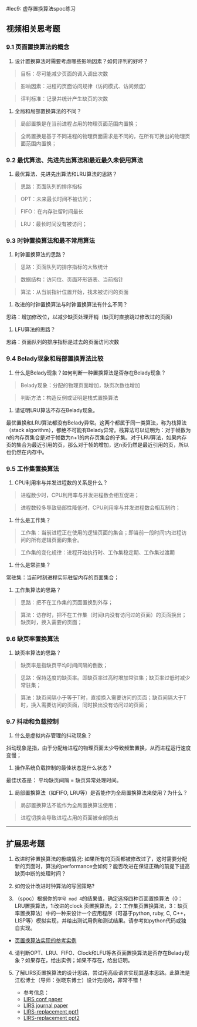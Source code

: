 #lec9: 虚存置换算法spoc练习

## 视频相关思考题

### 9.1 页面置换算法的概念

1. 设计置换算法时需要考虑哪些影响因素？如何评判的好坏？

> 目标：尽可能减少页面的调入调出次数

> 影响因素：进程的页面访问规律（访问模式、访问频度）

> 评判标准：记录并统计产生缺页的次数
>
> 

1. 全局和局部置换算法的不同？

> 局部置换是在当前进程占用的物理页面范围内置换；

> 全局置换是基于不同进程的物理页面需求是不同的，在所有可换出的物理页面范围内置换；

### 9.2 最优算法、先进先出算法和最近最久未使用算法

1. 最优算法、先进先出算法和LRU算法的思路？

> 思路：页面队列的排序指标

> OPT：未来最长时间不被访问；

> FIFO：在内存驻留时间最长

> LRU：最长时间没有被访问；

### 9.3 时钟置换算法和最不常用算法

1. 时钟置换算法的思路？

> 思路：页面队列的排序指标的大致统计

> 数据结构：访问位、页面环形链表、当前指针

> 算法：从当前指针位置开始，找未被访问的页面



1. 改进的时钟置换算法与时钟置换算法有什么不同？

思路：增加修改位，以减少缺页处理开销（缺页时直接跳过修改过的页面）



1. LFU算法的思路？

思路：页面队列的排序指标是过去的页面访问次数


### 9.4 Belady现象和局部置换算法比较

1. 什么是Belady现象？如何判断一种置换算法是否存在Belady现象？

> Belady现象：分配的物理页面增加，缺页次数也增加

> 判断方法：构造反例或证明是栈式置换算法
>
> 

1. 请证明LRU算法不存在Belady现象。

最优置换和LRU算法都没有Belady异常。这两个都属于同一类算法，称为栈算法（stack algorithm），都绝不可能有Belady异常。栈算法可以证明为：对于帧数为n的内存页集合是对于帧数为n+1的内存页集合的子集。对于LRU算法，如果内存页的集合为最近引用的页，那么对于帧的增加，这n页仍然是最近引用的页，所以也仍然在内存中。

### 9.5 工作集置换算法

1. CPU利用率与并发进程数的关系是什么？

> 进程数少时，CPU利用率与并发进程数会相互促进；

> 进程数较多导致局部性降低时，CPU利用率与并发进程数会相互制约；
>
> 

1. 什么是工作集？

> 工作集：当前进程正在使用的逻辑页面的集合；即当前一段时间t内进程访问的所有逻辑页面的集合。

> 工作集的变化规律：进程开始执行时、工作集稳定期、工作集过渡期
>
> 

1. 什么是常驻集？

常驻集：当前时刻进程实际驻留内存的页面集合；



1. 工作集算法的思路？

> 思路：把不在工作集的页面置换到外存；

> 算法：访存时，把不在工作集（时间t内没有访问过的页面）的页面换出；缺页时，换入需要的页面；

### 9.6 缺页率置换算法

1. 缺页率算法的思路？

> 缺页率是指缺页平均时间间隔的倒数；

> 思路：保持适度的缺页率。即缺页率过高时增加常驻集；缺页率过低时减少常驻集；

> 算法：缺页间隔小于等于T时，直接换入需要访问的页面；缺页间隔大于T时，换入需要访问的页面，同时换出没有访问过的页面；

### 9.7 抖动和负载控制

1. 什么是虚拟内存管理的抖动现象？

抖动现象是指，由于分配给进程的物理页面太少导致频繁置换，从而进程运行速度变慢；



1. 操作系统负载控制的最佳状态是什么状态？

最佳状态是： 平均缺页间隔 = 缺页异常处理时间。



1. 局部置换算法（如FIFO, LRU等）是否能作为全局置换算法来使用？为什么？

> 局部置换算法不能作为全局置换算法使用；

> 进程切换会导致进程占用的页面被全部换出

----

## 扩展思考题

1.  改进时钟置换算法的极端情况: 如果所有的页面都被修改过了，这时需要分配新的页面时，算法的performance会如何？能否改进在保证正确的前提下提高缺页中断的处理时间？

2.  如何设计改进时钟算法的写回策略?

3. （spoc）根据你的`学号 mod 4`的结果值，确定选择四种页面置换算法（0：LRU置换算法，1:改进的clock 页置换算法，2：工作集页置换算法，3：缺页率置换算法）中的一种来设计一个应用程序（可基于python, ruby, C, C++，LISP等）模拟实现，并给出测试用例和测试结果。请参考如python代码或独自实现。
 - [页置换算法实现的参考实例](https://github.com/chyyuu/ucore_lab/blob/master/related_info/lab3/page-replacement-policy.py)     

4. 请判断OPT、LRU、FIFO、Clock和LFU等各页面置换算法是否存在Belady现象？如果存在，给出实例；如果不存在，给出证明。

5. 了解LIRS页置换算法的设计思路，尝试用高级语言实现其基本思路。此算法是江松博士（导师：张晓东博士）设计完成的，非常不错！
	- 参考信息：
 	- [LIRS conf paper](http://www.ece.eng.wayne.edu/~sjiang/pubs/papers/jiang02_LIRS.pdf)
	 - [LIRS journal paper](http://www.ece.eng.wayne.edu/~sjiang/pubs/papers/jiang05_LIRS.pdf)
	 - [LIRS-replacement ppt1](http://dragonstar.ict.ac.cn/course_09/XD_Zhang/(6)-LIRS-replacement.pdf)
	 - [LIRS-replacement ppt2](http://www.ece.eng.wayne.edu/~sjiang/Projects/LIRS/sig02.ppt)
